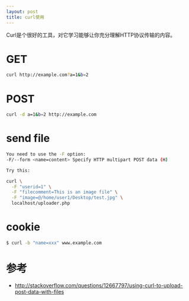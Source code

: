 ```yaml
---
layout: post
title: curl使用
---
```


Curl是个很好的工具，对它学习能够让你充分理解HTTP协议传输的内容。

# GET

```bash
curl http://example.com?a=1&b=2
```

# POST
```bash
curl -d a=1&b=2 http://example.com
```

# send file

```bash
You need to use the -F option:
-F/--form <name=content> Specify HTTP multipart POST data (H)

Try this:

curl \
  -F "userid=1" \
  -F "filecomment=This is an image file" \
  -F "image=@/home/user1/Desktop/test.jpg" \
  localhost/uploader.php
```

# cookie
```bash
$ curl -b "name=xxx" www.example.com
```


# 参考
* http://stackoverflow.com/questions/12667797/using-curl-to-upload-post-data-with-files
